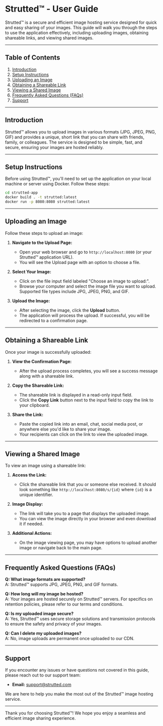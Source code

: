 # Strutted™ - User Guide

Strutted™ is a secure and efficient image hosting service designed for quick and easy sharing of your images. This guide will walk you through the steps to use the application effectively, including uploading images, obtaining shareable links, and viewing shared images.

---

## Table of Contents

1. [Introduction](#introduction)
2. [Setup Instructions](#setup-instructions)
3. [Uploading an Image](#uploading-an-image)
4. [Obtaining a Shareable Link](#obtaining-a-shareable-link)
5. [Viewing a Shared Image](#viewing-a-shared-image)
6. [Frequently Asked Questions (FAQs)](#frequently-asked-questions-faqs)
7. [Support](#support)

---

## Introduction

Strutted™ allows you to upload images in various formats (JPG, JPEG, PNG, GIF) and provides a unique, short link that you can share with friends, family, or colleagues. The service is designed to be simple, fast, and secure, ensuring your images are hosted reliably.

---

## Setup Instructions

Before using Strutted™, you'll need to set up the application on your local machine or server using Docker. Follow these steps:

```sh
cd strutted-app
docker build . -t strutted:latest
docker run -p 8080:8080 strutted:latest
```
---

## Uploading an Image

Follow these steps to upload an image:

1. **Navigate to the Upload Page:**
   - Open your web browser and go to `http://localhost:8080` (or your Strutted™ application URL).
   - You will see the Upload page with an option to choose a file.

2. **Select Your Image:**
   - Click on the file input field labeled "Choose an image to upload:".
   - Browse your computer and select the image file you want to upload. Supported file types include JPG, JPEG, PNG, and GIF.

3. **Upload the Image:**
   - After selecting the image, click the **Upload** button.
   - The application will process the upload. If successful, you will be redirected to a confirmation page.

---

## Obtaining a Shareable Link

Once your image is successfully uploaded:

1. **View the Confirmation Page:**
   - After the upload process completes, you will see a success message along with a shareable link.

2. **Copy the Shareable Link:**
   - The shareable link is displayed in a read-only input field.
   - Click the **Copy Link** button next to the input field to copy the link to your clipboard.

3. **Share the Link:**
   - Paste the copied link into an email, chat, social media post, or anywhere else you'd like to share your image.
   - Your recipients can click on the link to view the uploaded image.

---

## Viewing a Shared Image

To view an image using a shareable link:

1. **Access the Link:**
   - Click the shareable link that you or someone else received. It should look something like `http://localhost:8080/s/{id}` where `{id}` is a unique identifier.

2. **Image Display:**
   - The link will take you to a page that displays the uploaded image.
   - You can view the image directly in your browser and even download it if needed.

3. **Additional Actions:**
   - On the image viewing page, you may have options to upload another image or navigate back to the main page.

---

## Frequently Asked Questions (FAQs)

**Q: What image formats are supported?**  
A: Strutted™ supports JPG, JPEG, PNG, and GIF formats.

**Q: How long will my image be hosted?**  
A: Your images are hosted securely on Strutted™ servers. For specifics on retention policies, please refer to our terms and conditions.

**Q: Is my uploaded image secure?**  
A: Yes, Strutted™ uses secure storage solutions and transmission protocols to ensure the safety and privacy of your images.

**Q: Can I delete my uploaded images?**  
A: No, image uploads are permanent once uploaded to our CDN.

---

## Support

If you encounter any issues or have questions not covered in this guide, please reach out to our support team:

- **Email:** support@strutted.com

We are here to help you make the most out of the Strutted™ image hosting service.

---

Thank you for choosing Strutted™! We hope you enjoy a seamless and efficient image sharing experience.
